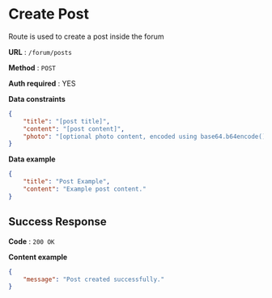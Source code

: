 # Create Post

Route is used to create a post inside the forum

**URL** : `/forum/posts`

**Method** : `POST`

**Auth required** : YES

**Data constraints**

```json
{
    "title": "[post title]",
    "content": "[post content]",
    "photo": "[optional photo content, encoded using base64.b64encode()]"
}
```

**Data example**

```json
{
    "title": "Post Example",
    "content": "Example post content."
}
```

## Success Response

**Code** : `200 OK`

**Content example**

```json
{
    "message": "Post created successfully."
}
```
